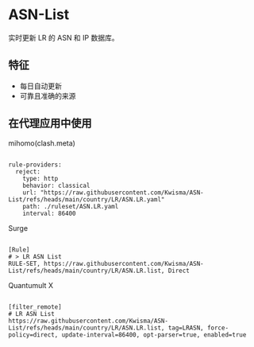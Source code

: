 
# ASN-List

实时更新 LR 的 ASN 和 IP 数据库。

## 特征

- 每日自动更新
- 可靠且准确的来源

## 在代理应用中使用

mihomo(clash.meta)

<pre><code class="language-javascript">
rule-providers:
  reject:
    type: http
    behavior: classical
    url: "https://raw.githubusercontent.com/Kwisma/ASN-List/refs/heads/main/country/LR/ASN.LR.yaml"
    path: ./ruleset/ASN.LR.yaml
    interval: 86400
</code></pre>

Surge

<pre><code class="language-javascript">
[Rule]
# > LR ASN List
RULE-SET, https://raw.githubusercontent.com/Kwisma/ASN-List/refs/heads/main/country/LR/ASN.LR.list, Direct
</code></pre>

Quantumult X

<pre><code class="language-javascript">
[filter_remote]
# LR ASN List
https://raw.githubusercontent.com/Kwisma/ASN-List/refs/heads/main/country/LR/ASN.LR.list, tag=LRASN, force-policy=direct, update-interval=86400, opt-parser=true, enabled=true
</code></pre>
